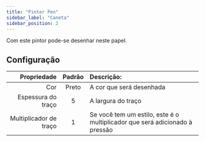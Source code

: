 ```yaml
---
title: "Pintor Pen"
sidebar_label: "Caneta"
sidebar_position: 2
---
```



Com este pintor pode-se desenhar neste papel.

## Configuração

|            Propriedade | Padrão | Descrição:                                                                  |
| ----------------------:|:------:|:--------------------------------------------------------------------------- |
|                    Cor | Preto  | A cor que será desenhada                                                    |
|     Espessura do traço |   5    | A largura do traço                                                          |
| Multiplicador de traço |   1    | Se você tem um estilo, este é o multiplicador que será adicionado à pressão |
